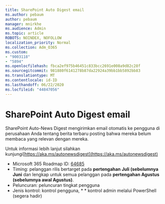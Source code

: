 ```yaml
---
title: SharePoint Auto Digest email
ms.author: pebaum
author: pebaum
manager: mnirkhe
ms.audience: Admin
ms.topic: article
ROBOTS: NOINDEX, NOFOLLOW
localization_priority: Normal
ms.collection: Adm_O365
ms.custom:
- "9003118"
- "5894"
ms.openlocfilehash: fbca2ef975b46451c833bcc2691e008a9d82c28f
ms.sourcegitcommit: 981880f6141278b87da22924a39bb1bb5892bb83
ms.translationtype: MT
ms.contentlocale: id-ID
ms.lasthandoff: 06/22/2020
ms.locfileid: "44847056"
---
```

# <a name="sharepoint-auto-digest-email"></a>SharePoint Auto Digest email

SharePoint Auto-News Digest mengirimkan email otomatis ke pengguna di perusahaan Anda tentang berita terbaru posting bahwa mereka belum membaca yang relevan dengan mereka.

Untuk informasi lebih lanjut silahkan kunjungi[https://aka.ms/autonewsdigest](https://aka.ms/autonewsdigest)

- Microsoft 365 Roadmap ID: [64685](https://www.microsoft.com/microsoft-365/roadmap?filters=&featureid=64685)
- Timing: pelanggan rilis bertarget pada **pertengahan Juli (sebelumnya Juni** dan lengkap untuk semua pelanggan pada **pertengahan Agustus (sebelumnya awal Agustus)**.
- Peluncuran: peluncuran tingkat pengguna
- Jenis kontrol: kontrol pengguna, * * kontrol admin melalui PowerShell (segera hadir)
